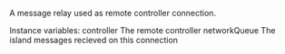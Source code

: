 A message relay used as remote controller connection.

Instance variables:
	controller		<TRemoteController>				The remote controller
	networkQueue	<SharedQueue of TMessageData>	The island messages recieved on this connection